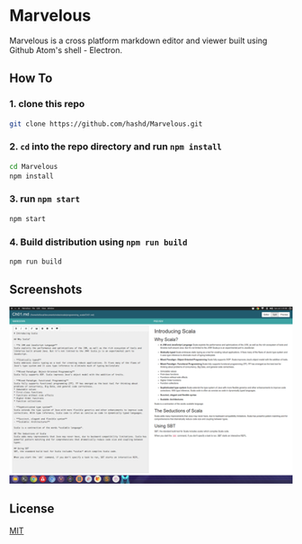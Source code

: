 # Marvelous

Marvelous is a cross platform markdown editor and viewer built using Github Atom's shell - Electron.

## How To

### 1. clone this repo

``` bash
git clone https://github.com/hashd/Marvelous.git
```

### 2. `cd` into the repo directory and run `npm install`

``` bash
cd Marvelous
npm install
```

### 3. run `npm start`

``` bash
npm start
```

### 4. Build distribution using `npm run build`

``` bash
npm run build
```

## Screenshots
![Marvelous Screenshot](vendor/img/marvelous.png)


## License

[MIT](LICENSE.md)
